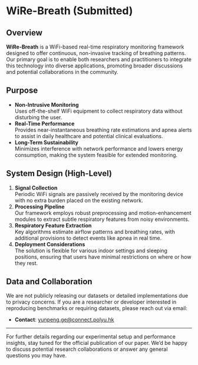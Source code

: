 # WiRe-Breath (Submitted)
## Overview

**WiRe-Breath** is a WiFi-based real-time respiratory monitoring framework designed to offer continuous, non-invasive tracking of breathing patterns. Our primary goal is to enable both researchers and practitioners to integrate this technology into diverse applications, promoting broader discussions and potential collaborations in the community.

## Purpose

- **Non-Intrusive Monitoring**  
  Uses off-the-shelf WiFi equipment to collect respiratory data without disturbing the user.  
- **Real-Time Performance**  
  Provides near-instantaneous breathing rate estimations and apnea alerts to assist in daily healthcare and potential clinical evaluations.  
- **Long-Term Sustainability**  
  Minimizes interference with network performance and lowers energy consumption, making the system feasible for extended monitoring.

## System Design (High-Level)

1. **Signal Collection**  
   Periodic WiFi signals are passively received by the monitoring device with no extra burden placed on the existing network.  
2. **Processing Pipeline**  
   Our framework employs robust preprocessing and motion-enhancement modules to extract subtle respiratory features from noisy environments.  
3. **Respiratory Feature Extraction**  
   Key algorithms estimate airflow patterns and breathing rates, with additional provisions to detect events like apnea in real time.  
4. **Deployment Considerations**  
   The solution is flexible for various indoor settings and sleeping positions, ensuring that users have minimal restrictions on where or how they rest.

## Data and Collaboration

We are not publicly releasing our datasets or detailed implementations due to privacy concerns. If you are a researcher or developer interested in reproducing benchmarks or requiring datasets, please reach out via email:

- **Contact**: [yunpeng.ge@connect.polyu.hk](mailto:yunpeng.ge@connect.polyu.hk)

---

For further details regarding our experimental setup and performance insights, stay tuned for the official publication of our paper. We’d be happy to discuss potential research collaborations or answer any general questions you may have.

